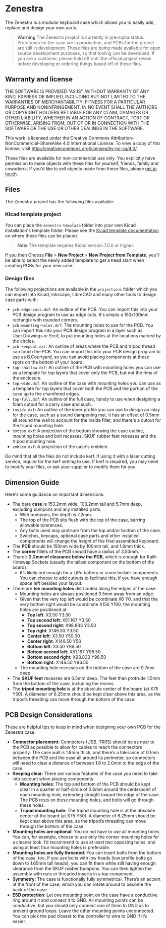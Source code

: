 # Zenestra
The Zenestra is a modular keyboard case which allows you to easily add, replace and design your own parts.

> **Warning**
> The Zenestra project is currently in pre-alpha status. Prototypes for the case are in production, and PCBs for the project are still in development. These files are being made available for open source development purposes, so that tooling can be developed. If you are a customer, please hold off until the official project reveal before developing or ordering things based off of these files.

## Warranty and license
THE SOFTWARE IS PROVIDED "AS IS", WITHOUT WARRANTY OF ANY KIND, EXPRESS OR IMPLIED, INCLUDING BUT NOT LIMITED TO THE WARRANTIES OF MERCHANTABILITY, FITNESS FOR A PARTICULAR PURPOSE AND NONINFRINGEMENT. IN NO EVENT SHALL THE AUTHORS OR COPYRIGHT HOLDERS BE LIABLE FOR ANY CLAIM, DAMAGES OR OTHER LIABILITY, WHETHER IN AN ACTION OF CONTRACT, TORT OR OTHERWISE, ARISING FROM, OUT OF OR IN CONNECTION WITH THE SOFTWARE OR THE USE OR OTHER DEALINGS IN THE SOFTWARE.

This work is licensed under the Creative Commons Attribution-NonCommercial-ShareAlike 4.0 International License. To view a copy of this license, visit http://creativecommons.org/licenses/by-nc-sa/4.0/.

These files are available for non-commercial use only. You explicitly have permission to make objects with these files for yourself, friends, family and coworkers. If you'd like to sell objects made from these files, please [get in touch](mailto:support@splitkb.com).

## Files
The Zenestra project has the following files available:

### Kicad template project
You can place the `zenestra-template` folder into your own Kicad installation's template folder. Please see the [Kicad template documentation](https://docs.kicad.org/6.0/en/kicad/kicad.html#template-locations) on where these files can be placed.

> **Note**
> The template requires Kicad version 7.0.0 or higher.

If you then Choose **File** > **New Project** > **New Project from Template**, you'll be able to select the newly added template to get a head start when creating PCBs for your new case.

### Design files
The following projections are available in the `projections` folder which you can import into Kicad, Inkscape, LibreCAD and many other tools to design case parts with:

- `pcb-edge-cuts.dxf`: An outline of the PCB. You can import this into your PCB design program to use as edge cuts. It's simply a 150x100mm rectangle with rounded corners.
- `pcb-mounting-holes.dxf`: The mounting holes to use for the PCB. You can import this into your PCB design program in a layer such as User.Drawings or Eco1, to put mounting holes at the locations marked by the circles.
- `pcb-keepout.dxf`: An outline of areas where the PCB and tripod thread can touch the PCB. You can import this into your PCB design program to use as B.Courtyard, so you can avoid placing components at these spots on the bottom of your board.
- `top-shallow.dxf`: An outline of the PCB with mounting holes you can use as a template for top layers that cover only the PCB, but not the rims of the enclosure.
- `top-wide.dxf`: An outline of the case with mounting holes you can use as a template for top layers that cover both the PCB and the portion of the case up to the chamfered edges.
- `top-full.dxf`: An outline of the full case, handy to use when designing a foam cutout for a carry case and such.
- `inside.dxf`: An outline of the inner profile you can use to design an inlay for the case, such as a sound dampening mat. It has an offset of 0.5mm all around the wall to account for the inside fillet, and there's a cutout for the tripod mounting hole.
- `bottom.dxf`: A projection of the bottom showing the case outline, mounting holes and bolt recesses, SKUF rubber feet recesses and the tripod mounting hole.
- `emblem.dxf`: A projection of the case's emblem.

Do mind that all the files do not include kerf. If using it with a laser cutting service, inquire for the kerf setting to use. If kerf is required, you may need to modify your files, or ask your supplier to modify them for you.

## Dimension Guide
Here's some guidance on important dimensions:

- The bare **case** is 153.2mm wide, 103.2mm tall and 5.7mm deep, excluding bumpons and any installed parts.
    - With bumpons, the depth is 7.2mm.
    - The top of the PCB sits flush with the top of the case, barring allowable tolerances.
    - Any bolts used may protrude from the top and/or bottom of the case.
    - Switches, keycaps, optional case parts and other installed components will change the height of the final assembled keyboard.
- The **PCB** should be 150mm wide by 100mm tall, and 1.6mm thick.
- The **corner** fillets of the PCB should have a radius of 3.50mm.
- There’s **2.2mm of clearance below the PCB**, which is enough for Kailh Hotswap Sockets (usually the tallest component on the bottom of the board).
    - It’s likely not enough for a LiPo battery or some bulkier components. You can choose to add cutouts to facilitate this, if you have enough space left besides your layout.
- There are **ten mounting holes** distributed along the edges of the case.
    - Mounting holes are always positioned 3.5mm away from an edge.
    - Given that the very top left would be coordinate X0 Y0, and that the very bottom right would be coordinate X150 Y100, the mounting holes are positioned at:
        - **Top left**: X3.50 Y3.50
        - **Top second left**: X51.167 Y3.50
        - **Top second right**: X98.833 Y3.50
        - **Top right**: X146.50 Y3.50
        - **Center left**: X3.50 Y50.00
        - **Center right**: X146.50 Y50
        - **Bottom left**: X3.50 Y96.50
        - **Bottom second left**: X51.167 Y96.50
        - **Bottom second right**: X98.833 Y96.50
        - **Bottom right**: X146.50 Y96.50
    - The mounting hole recesses on the bottom of the case are 0.7mm deep.
- The **SKUF feet** recesses are 0.5mm deep. The feet then protrude 1.5mm from the bottom of the case, including the recess.
- The **tripod mounting hole** is at the absolute center of the board (at X75 Y50). A diameter of 6.25mm should be kept clear above this area, as the tripod’s threading can move through the bottom of the case.

## PCB Design Considerations
These are helpful tips to keep in mind when designing your own PCB for the Zenestra case:

- **Connector placement**: Connectors (USB, TRRS) should be as near to the PCB as possible to allow for cables to reach the connectors properly. The case wall is 1.8mm thick, and there’s a tolerance of 0.1mm between the PCB and the case all around its perimeter, so connectors will need to clear a distance of between 1.8 to 2.0mm to the edge of the case.
- **Keeping clear**: There are various features of the case you need to take into account when placing components:
    - **Mounting holes**: The top and bottom of the PCB should be kept clear in a quarter or half-circle of 3.6mm around the centerpoint of each mounting hole, extending straight toward the edge of the case. The PCB rests on these mounting holes, and bolts will go through these holes.
    - **Tripod mounting hole**: The tripod mounting hole is at the absolute center of the board (at X75 Y50). A diameter of 6.25mm should be kept clear above this area, as the tripod’s threading can move through the bottom of the case.
- **Mounting holes are optional**: You do not have to use all mounting holes. You can, for example, choose to use only the corner mounting holes for a cleaner look. I’d recommend to use at least two opposing holes, and using at least four mounting holes is preferable.
- **Mounting holes are fully threaded**: You can insert bolts from the bottom of the case, too. If you use bolts with low heads (low profile bolts go down to 1.65mm tall heads), you can fit them while still having enough clearance from the SKUF rubber bumpons. You can then tighten the assembly with nuts or threaded inserts in a top component.
- **Symmetry**: The case is functionally fully symmetrical. There’s an accent at the front of the case, which you can rotate around to become the back of the case.
- **ESD protection**: Let one mounting point on the case have a conductive ring around it and connect it to GND. All mounting points can be conductive, but you should only connect one of them to GND as to prevent ground loops. Leave the other mounting points unconnected. You can pick the pad closest to the controller to wire to GND if it’s easier.
